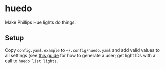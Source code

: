 # huedo

Make Phillips Hue lights do things.

## Setup

Copy `config.yaml.example` to `~/.config/huedo.yaml` and add valid values to all
settings (see [this guide](https://developers.meethue.com/develop/get-started-2/)
for how to generate a user; get light IDs with a call to `huedo list lights`.
